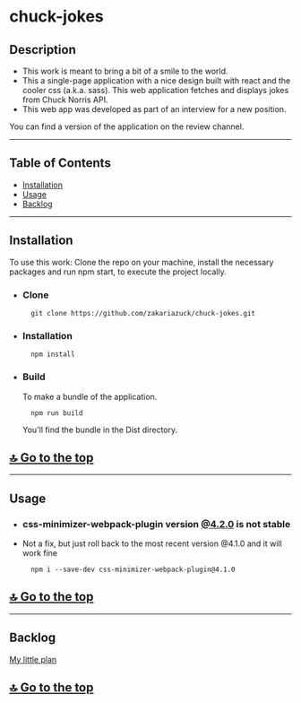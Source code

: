 # chuck-jokes
## Description

- This work is meant to bring a bit of a smile to the world.
- This a single-page application with a nice design built with react and the cooler css (a.k.a. sass). This web application fetches and displays jokes from Chuck Norris API.
- This web app was developed as part of an interview for a new position.

You can find a version of the application on the review channel.
<!--! add link to the review chanel -->
---

## Table of Contents

- [Installation](#installation)
- [Usage](#usage)
- [Backlog](#backlog)
---

## Installation
To use this work: Clone the repo on your machine, install the necessary packages and run npm start, to execute the project locally.

* ### Clone
        git clone https://github.com/zakariazuck/chuck-jokes.git
* ### Installation 
        npm install
* ### Build
  To make a bundle of the application. 

        npm run build
  You'll find the bundle in the Dist directory.

## [🔝 Go to the top](#chuck-jokes)
---


## Usage

* ### **css-minimizer-webpack-plugin** version [@4.2.0](https://github.com/webpack-contrib/css-minimizer-webpack-plugin/issues/198")  is not stable
* Not a fix, but just roll back to the most recent version @4.1.0 and it will work fine

        npm i --save-dev css-minimizer-webpack-plugin@4.1.0  

## [🔝 Go to the top](#chuck-jokes)
---

## Backlog
[My little plan](https://github.com/users/zakariazuck/projects/1/views/1)
## [🔝 Go to the top](#chuck-jokes)